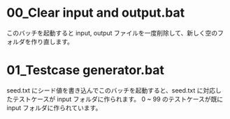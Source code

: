 # 00_Clear input and output.bat
このバッチを起動すると input, output ファイルを一度削除して、新しく空のフォルダを作り直します。

# 01_Testcase generator.bat
seed.txt にシード値を書き込んでこのバッチを起動すると、seed.txt に対応したテストケースが input フォルダに作られます。
0 ~ 99 のテストケースが既に input フォルダに作られています。